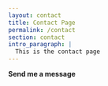 ```yaml
---
layout: contact
title: Contact Page
permalink: /contact
section: contact
intro_paragraph: |
  This is the contact page
---
```

**Send me a message**

